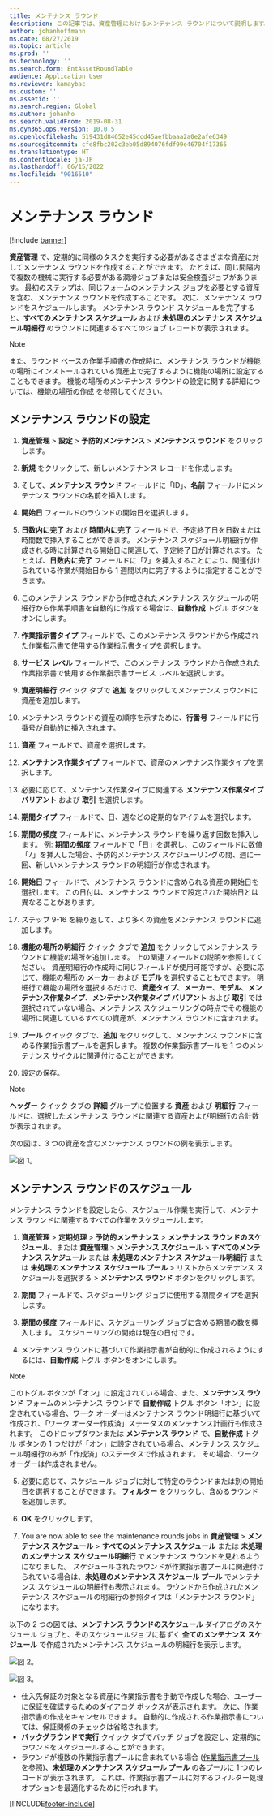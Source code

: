 ```yaml
---
title: メンテナンス ラウンド
description: この記事では、資産管理におけるメンテナンス ラウンドについて説明します。
author: johanhoffmann
ms.date: 08/27/2019
ms.topic: article
ms.prod: ''
ms.technology: ''
ms.search.form: EntAssetRoundTable
audience: Application User
ms.reviewer: kamaybac
ms.custom: ''
ms.assetid: ''
ms.search.region: Global
ms.author: johanho
ms.search.validFrom: 2019-08-31
ms.dyn365.ops.version: 10.0.5
ms.openlocfilehash: 519431d84652e45dcd45aefbbaaa2a0e2afe6349
ms.sourcegitcommit: cfe8fbc202c3eb05d894076fdf99e46704f17365
ms.translationtype: HT
ms.contentlocale: ja-JP
ms.lasthandoff: 06/15/2022
ms.locfileid: "9016510"
---
```

# <a name="maintenance-rounds"></a>メンテナンス ラウンド

[!include [banner](../../includes/banner.md)]

 

**資産管理** で、定期的に同様のタスクを実行する必要があるさまざまな資産に対してメンテナンス ラウンドを作成することができます。 たとえば、同じ間隔内で複数の機械に実行する必要がある潤滑ジョブまたは安全検査ジョブがあります。 最初のステップは、同じフォームのメンテナンス ジョブを必要とする資産を含む、メンテナンス ラウンドを作成することです。 次に、メンテナンス ラウンドをスケジュールします。 メンテナンス ラウンド スケジュールを完了すると、**すべてのメンテナンス スケジュール** および **未処理のメンテナンス スケジュール明細行** のラウンドに関連するすべてのジョブ レコードが表示されます。

>[!NOTE]
>また、ラウンド ベースの作業手順書の作成時に、メンテナンス ラウンドが機能の場所にインストールされている資産上で完了するように機能の場所に設定することもできます。 機能の場所のメンテナンス ラウンドの設定に関する詳細については、[機能の場所の作成](../functional-locations/create-functional-locations.md) を参照してください。

## <a name="set-up-a-maintenance-round"></a>メンテナンス ラウンドの設定

1. **資産管理** > **設定** > **予防的メンテナンス** > **メンテナンス ラウンド** をクリックします。

2. **新規** をクリックして、新しいメンテナンス レコードを作成します。

3. そして、**メンテナンス ラウンド** フィールドに「ID」、**名前** フィールドにメンテナンス ラウンドの名前を挿入します。

4. **開始日** フィールドのラウンドの開始日を選択します。

5. **日数内に完了** および **時間内に完了** フィールドで、予定終了日を日数または時間数で挿入することができます。 メンテナンス スケジュール明細行が作成される時に計算される開始日に関連して、予定終了日が計算されます。 たとえば、**日数内に完了** フィールドに「7」を挿入することにより、関連付けられている作業が開始日から 1 週間以内に完了するように指定することができます。

6. このメンテナンス ラウンドから作成されたメンテナンス スケジュールの明細行から作業手順書を自動的に作成する場合は、**自動作成** トグル ボタンをオンにします。

7. **作業指示書タイプ** フィールドで、このメンテナンス ラウンドから作成された作業指示書で使用する作業指示書タイプを選択します。

8. **サービス レベル** フィールドで、このメンテナンス ラウンドから作成された作業指示書で使用する作業指示書サービス レベルを選択します。

9. **資産明細行** クイック タブで **追加** をクリックしてメンテナンス ラウンドに資産を追加します。

10. メンテナンス ラウンドの資産の順序を示すために、**行番号** フィールドに行番号が自動的に挿入されます。

11. **資産** フィールドで、資産を選択します。

12. **メンテナンス作業タイプ** フィールドで、資産のメンテナンス作業タイプを選択します。

13. 必要に応じて、メンテナンス作業タイプに関連する **メンテナンス作業タイプ バリアント** および **取引** を選択します。

14. **期間タイプ** フィールドで、日、週などの定期的なアイテムを選択します。

15. **期間の頻度** フィールドに、メンテナンス ラウンドを繰り返す回数を挿入します。 例: **期間の頻度** フィールドで「日」を選択し、このフィールドに数値「7」を挿入した場合、予防的メンテナンス スケジューリングの間、週に一回、新しいメンテナンス ラウンドの明細行が作成されます。

16. **開始日** フィールドで、メンテナンス ラウンドに含められる資産の開始日を選択します。 この日付は、メンテナンス ラウンドで設定された開始日とは異なることがあります。

17. ステップ 9-16 を繰り返して、より多くの資産をメンテナンス ラウンドに追加します。

18. **機能の場所の明細行** クイック タブで **追加** をクリックしてメンテナンス ラウンドに機能の場所を追加します。 上の関連フィールドの説明を参照してください。 資産明細行の作成時に同じフィールドが使用可能ですが、必要に応じて、機能の場所の **メーカー** および **モデル** を選択することもできます。 明細行で機能の場所を選択するだけで、**資産タイプ**、**メーカー**、**モデル**、**メンテナンス作業タイプ**、**メンテナンス作業タイプ バリアント** および **取引** では選択されていない場合、メンテナンス スケジューリングの時点でその機能の場所に関連しているすべての資産が、メンテナンス ラウンドに含まれます。

19. **プール** クイック タブで、**追加** をクリックして、メンテナンス ラウンドに含める作業指示書プールを選択します。 複数の作業指示書プールを 1 つのメンテナンス サイクルに関連付けることができます。

20. 設定の保存。

>[!NOTE]
>**ヘッダー** クイック タブの **詳細** グループに位置する **資産** および **明細行** フィールドに、選択したメンテナンス ラウンドに関連する資産および明細行の合計数が表示されます。

次の図は、3 つの資産を含むメンテナンス ラウンドの例を表示します。

![図 1。](media/13-preventive-maintenance.png)


## <a name="schedule-maintenance-rounds"></a>メンテナンス ラウンドのスケジュール

メンテナンス ラウンドを設定したら、スケジュール作業を実行して、メンテナンス ラウンドに関連するすべての作業をスケジュールします。

1. **資産管理** > **定期処理** > **予防的メンテナンス** > **メンテナンス ラウンドのスケジュール**、または **資産管理** > **メンテナンス スケジュール** > **すべてのメンテナンス スケジュール** または **未処理のメンテナンス スケジュール明細行** または **未処理のメンテナンス スケジュール プール** > リストからメンテナンス スケジュールを選択する > **メンテナンス ラウンド** ボタンをクリックします。

2. **期間** フィールドで、スケジューリング ジョブに使用する期間タイプを選択します。

3. **期間の頻度** フィールドに、スケジューリング ジョブに含める期間の数を挿入します。 スケジューリングの開始は現在の日付です。

4. メンテナンス ラウンドに基づいて作業指示書が自動的に作成されるようにするには、**自動作成** トグル ボタンをオンにします。

>[!NOTE]
>このトグル ボタンが「オン」に設定されている場合、また、**メンテナンス ラウンド** フォームのメンテナンス ラウンドで **自動作成** トグル ボタン「オン」に設定されている場合、ワーク オーダーはメンテナンス ラウンド明細行に基づいて作成され、「ワーク オーダー作成済」ステータスのメンテナンス計画行も作成されます。 このドロップダウンまたは **メンテナンス ラウンド** で、**自動作成** トグル ボタンの 1 つだけが「オン」に設定されている場合、メンテナンス スケジュール明細行のみが「作成済」のステータスで作成されます。 その場合、ワーク オーダーは作成されません。

5. 必要に応じて、スケジュール ジョブに対して特定のラウンドまたは別の開始日を選択することができます。 **フィルター** をクリックし、含めるラウンドを追加します。

6. **OK** をクリックします。

7. You are now able to see the maintenance rounds jobs in **資産管理** > **メンテナンス スケジュール** > **すべてのメンテナンス スケジュール** または **未処理のメンテナンス スケジュール明細行** でメンテナンス ラウンドを見れるようになりました。 スケジュールされたラウンドが作業指示書プールに関連付けられている場合は、**未処理のメンテナンス スケジュール プール** でメンテナンス スケジュールの明細行も表示されます。 ラウンドから作成されたメンテナンス スケジュールの明細行の参照タイプは「メンテナンス ラウンド」になります。

以下の 2 つの図では、**メンテナンス ラウンドのスケジュール** ダイアログのスケジュール ジョブと、そのスケジュールジョブに基ずく **全てのメンテナンス スケジュール** で作成されたメンテナンス スケジュールの明細行を表示します。

![図 2。](media/14-preventive-maintenance.png)

![図 3。](media/15-preventive-maintenance.png)

- 仕入先保証の対象となる資産に作業指示書を手動で作成した場合、ユーザーに保証を確認するためのダイアログ ボックスが表示されます。 次に、作業指示書の作成をキャンセルできます。 自動的に作成される作業指示書については、保証関係のチェックは省略されます。  
- **バックグラウンドで実行** クイック タブでバッチ ジョブを設定し、定期的にラウンドをスケジュールすることができます。  
- ラウンドが複数の作業指示書プールに含まれている場合 ([作業指示書プール](../work-orders/work-order-pools.md) を参照)、**未処理のメンテナンス スケジュール プール** の各プールに 1 つのレコードが表示されます。 これは、作業指示書プールに対するフィルター処理オプションを最適化するために行われます。



[!INCLUDE[footer-include](../../../includes/footer-banner.md)]